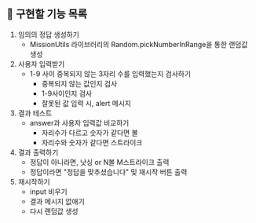 ## 📌 구현할 기능 목록

1. 임의의 정답 생성하기
   - MissionUtils 라이브러리의 Random.pickNumberInRange을 통한 랜덤값 생성
2. 사용자 입력받기
   - 1-9 사이 중복되지 않는 3자리 수를 입력했는지 검사하기
     - 중복되지 않는 값인지 검사
     - 1-9사이인지 검사
     - 잘못된 값 입력 시, alert 메시지
3. 결과 테스트
   - answer과 사용자 입력값 비교하기
     - 자리수가 다르고 숫자가 같다면 볼
     - 자리수와 숫자가 같다면 스트라이크
4. 결과 출력하기
   - 정답이 아니라면, 낫싱 or N볼 M스트라이크 출력
   - 정답이라면 "정답을 맞추셨습니다" 및 재시작 버튼 출력
5. 재시작하기
   - input 비우기
   - 결과 메시지 없애기
   - 다시 랜덤값 생성
